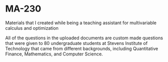 # MA-230
Materials that I created while being a teaching assistant for multivariable calculus and optimization

All of the questions in the uploaded documents are custom made questions that were given to 80 undergraduate students at Stevens Institute of Technology that came
from different backgrounds, including Quantitative Finance, Mathematics, and Computer Science.
